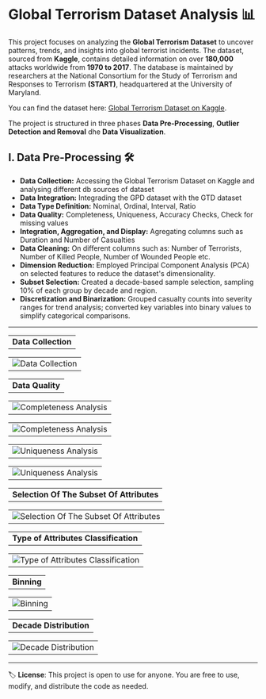 # Global Terrorism Dataset Analysis 📊

This project focuses on analyzing the **Global Terrorism Dataset** to uncover patterns, trends, and insights into global terrorist incidents. The dataset, sourced from **Kaggle**, contains detailed information on over **180,000** attacks worldwide from **1970 to 2017**. The database is maintained by researchers at the National Consortium for the Study of Terrorism and Responses to Terrorism **(START)**, headquartered at the University of Maryland.

You can find the dataset here: [Global Terrorism Dataset on Kaggle](https://www.kaggle.com/datasets/START-UMD/gtd).

The project is structured in three phases **Data Pre-Processing**, **Outlier Detection and Removal** dhe **Data Visualization**.

## I. Data Pre-Processing 🛠️

- **Data Collection:** Accessing the Global Terrorism Dataset on Kaggle and analysing different db sources of dataset
- **Data Integration:** Integrading the GPD dataset with the GTD dataset
- **Data Type Definition:** Nominal, Ordinal, Interval, Ratio
- **Data Quality:** Completeness, Uniqueness, Accuracy Checks, Check for missing values
- **Integration, Aggregation, and Display:** Agregating columns such as Duration and Number of Casualties
- **Data Cleaning:** On different columns such as: Number of Terrorists, Number of Killed People, Number of Wounded People etc.
- **Dimension Reduction:** Employed Principal Component Analysis (PCA) on selected features to reduce the dataset's dimensionality.
- **Subset Selection:** Created a decade-based sample selection, sampling 10% of each group by decade and region.
- **Discretization and Binarization:** Grouped casualty counts into severity ranges for trend analysis; converted key variables into binary values to simplify categorical comparisons.
___

<table align="center"><tr><td align="center"><strong>Data Collection</strong></td></tr></table>

<table align="center"><tr><td><img src="https://github.com/user-attachments/assets/975ecc1b-5daa-455d-91ec-60f00e5c9ad9" alt="Data Collection"></td></tr></table>

<table align="center"><tr><td align="center"><strong>Data Quality</strong></td></tr></table>

<table align="center"><tr><td><img src="https://github.com/user-attachments/assets/8f988be9-50ca-42ec-99d4-5eb3c8d1620c" alt="Completeness Analysis"></td></tr></table>

<table align="center"><tr><td><img src="https://github.com/user-attachments/assets/14a2c5af-1f80-49c3-a99e-096389ddbdaf" alt="Completeness Analysis"></td></tr</table>

<table align="center"><tr><td><img src="https://github.com/user-attachments/assets/213ba1cc-bff2-4133-a758-883d47ccb6f2" alt="Uniqueness Analysis"></td></tr></table>

<table align="center"><tr><td><img src="https://github.com/user-attachments/assets/db7e95f4-a303-48e2-87ec-580a0bda4b99" alt="Uniqueness Analysis"></td></tr></table>

<table align="center"><tr><td align="center"><strong>Selection Of The Subset Of Attributes</strong></td></tr></table>

<table align="center"><tr><td><img src="https://github.com/user-attachments/assets/bea317f2-3e53-4178-9e24-dd81120dc5c5" alt="Selection Of The Subset Of Attributes"></td></tr></table>

<table align="center"><tr><td align="center"><strong>Type of Attributes Classification</strong></td></tr></table>

<table align="center"><tr><td><img src="https://github.com/user-attachments/assets/e393b8fe-9a5d-4c93-a5b7-d64c25b2947b" alt="Type of Attributes Classification"></td></tr></table>

<table align="center"><tr><td align="center"><strong>Binning</strong></td></tr></table>

<table align="center"><tr><td><img src="https://github.com/user-attachments/assets/04aab7a2-59a1-4fc9-b4f6-17caf8793891" alt="Binning"></td></tr></table>

<table align="center"><tr><td align="center"><strong>Decade Distribution</strong></td></tr></table>

<table align="center"><tr><td><img src="https://github.com/user-attachments/assets/90d6ab3c-6c98-45e9-8cfb-13da3d296d18" alt="Decade Distribution"></td></tr></table>

___
🏷️ **License**: This project is open to use for anyone. You are free to use, modify, and distribute the code as needed.
